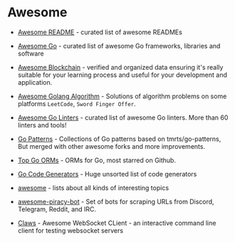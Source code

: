 # Awesome

* [Awesome README](https://github.com/matiassingers/awesome-readme) - curated list of awesome READMEs

* [Awesome Go](https://github.com/avelino/awesome-go) - curated list of awesome Go frameworks, libraries and software

* [Awesome Blockchain](https://github.com/yjjnls/awesome-blockchain) - verified and organized data ensuring it's really suitable for your learning process and useful for your development and application.

* [Awesome Golang Algorithm](https://github.com/kylesliu/awesome-golang-algorithm) - Solutions of algorithm problems on some platforms `LeetCode`, `Sword Finger Offer`.

* [Awesome Go Linters](https://github.com/golangci/awesome-go-linters) - curated list of awesome Go linters. More than 60 linters and tools!

* [Go Patterns](https://github.com/crazybber/awesome-patterns) - Collections of Go patterns based on tmrts/go-patterns, But merged with other awesome forks and more improvements.

* [Top Go ORMs](https://github.com/d-tsuji/awesome-go-orms) - ORMs for Go, most starred on Github.

* [Go Code Generators](https://github.com/gophersgang/go-codegen) - Huge unsorted list of code generators

* [awesome](https://github.com/sindresorhus/awesome) - lists about all kinds of interesting topics

* [awesome-piracy-bot](https://github.com/Igglybuff/awesome-piracy-bot) - Set of bots for scraping URLs from Discord, Telegram, Reddit, and IRC.

* [Claws](https://github.com/thehowl/claws) - Awesome WebSocket CLient - an interactive command line client for testing websocket servers

